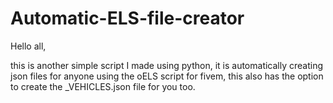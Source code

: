 # Automatic-ELS-file-creator

Hello all,

this is another simple script I made using python, it is automatically creating json files for anyone using the oELS script for fivem, this also has the option to create the _VEHICLES.json file for you too.
